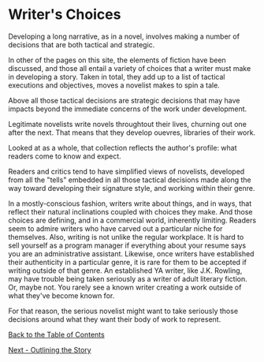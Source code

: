 # Writer's Choices

Developing a long narrative, as in a novel, involves making a number of decisions that are both tactical and strategic.

In other of the pages on this site, the elements of fiction have been discussed, and those all entail a variety of choices that a writer must make in developing a story. Taken in total, they add up to a list of tactical executions and objectives, moves a novelist makes to spin a tale.

Above all those tactical decisions are strategic decisions that may have impacts beyond the immediate concerns of the work under development.

Legitimate novelists write novels throughtout their lives, churning out one after the next. That means that they develop ouevres, libraries of their work.

Looked at as a whole, that collection reflects the author's profile: what readers come to know and expect.

Readers and critics tend to have simplified views of novelists, developed from all the "tells" embedded in all those tactical decisions made along the way toward developing their signature style, and working within their genre.

In a mostly-conscious fashion, writers write about things, and in ways, that reflect their natural inclinations coupled with choices they make. And those choices are defining, and in a commercial world, inherently limiting. Readers seem to admire writers who have carved out a particular niche for themselves. Also, writing is not unlike the regular workplace. It is hard to sell yourself as a program manager if everything about your resume says you are an administrative assistant. Likewise, once writers have established their authenticity in a particular genre, it is rare for them to be accepted if writing outside of that genre. An established YA writer, like J.K. Rowling, may have trouble being taken seriously as a writer of adult literary fiction. Or, maybe not. You rarely see a known writer creating a work outside of what they've become known for.

For that reason, the serious novelist might want to take seriously those decisions around what they want their body of work to represent.




[Back to the Table of Contents](/../../index.md)

[Next - Outlining the Story](/Outline.md)
